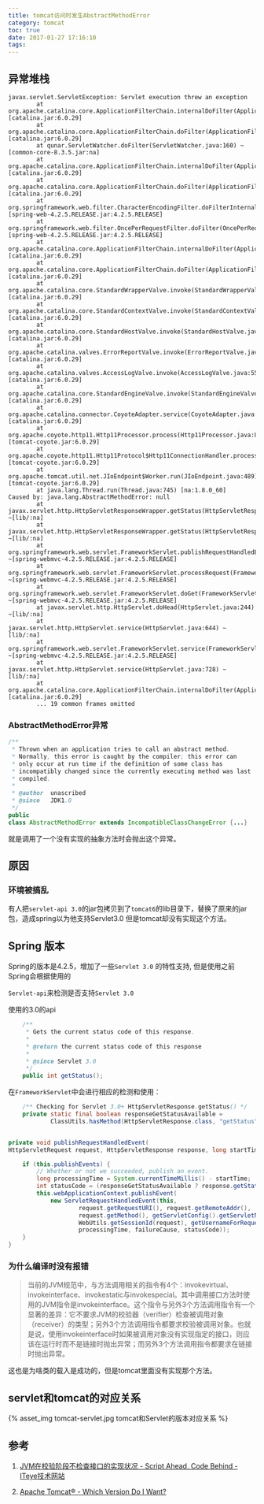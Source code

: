 ```yaml
---
title: tomcat访问时发生AbstractMethodError
category: tomcat
toc: true
date: 2017-01-27 17:16:10
tags:
---
```



## 异常堆栈

```
javax.servlet.ServletException: Servlet execution threw an exception
        at org.apache.catalina.core.ApplicationFilterChain.internalDoFilter(ApplicationFilterChain.java:313) [catalina.jar:6.0.29]
        at org.apache.catalina.core.ApplicationFilterChain.doFilter(ApplicationFilterChain.java:206) [catalina.jar:6.0.29]
        at qunar.ServletWatcher.doFilter(ServletWatcher.java:160) ~[common-core-8.3.5.jar:na]
        at org.apache.catalina.core.ApplicationFilterChain.internalDoFilter(ApplicationFilterChain.java:235) [catalina.jar:6.0.29]
        at org.apache.catalina.core.ApplicationFilterChain.doFilter(ApplicationFilterChain.java:206) [catalina.jar:6.0.29]
        at org.springframework.web.filter.CharacterEncodingFilter.doFilterInternal(CharacterEncodingFilter.java:121) [spring-web-4.2.5.RELEASE.jar:4.2.5.RELEASE]
        at org.springframework.web.filter.OncePerRequestFilter.doFilter(OncePerRequestFilter.java:107) [spring-web-4.2.5.RELEASE.jar:4.2.5.RELEASE]
        at org.apache.catalina.core.ApplicationFilterChain.internalDoFilter(ApplicationFilterChain.java:235) [catalina.jar:6.0.29]
        at org.apache.catalina.core.ApplicationFilterChain.doFilter(ApplicationFilterChain.java:206) [catalina.jar:6.0.29]
        at org.apache.catalina.core.StandardWrapperValve.invoke(StandardWrapperValve.java:233) [catalina.jar:6.0.29]
        at org.apache.catalina.core.StandardContextValve.invoke(StandardContextValve.java:191) [catalina.jar:6.0.29]
        at org.apache.catalina.core.StandardHostValve.invoke(StandardHostValve.java:127) [catalina.jar:6.0.29]
        at org.apache.catalina.valves.ErrorReportValve.invoke(ErrorReportValve.java:102) [catalina.jar:6.0.29]
        at org.apache.catalina.valves.AccessLogValve.invoke(AccessLogValve.java:555) [catalina.jar:6.0.29]
        at org.apache.catalina.core.StandardEngineValve.invoke(StandardEngineValve.java:109) [catalina.jar:6.0.29]
        at org.apache.catalina.connector.CoyoteAdapter.service(CoyoteAdapter.java:298) [catalina.jar:6.0.29]
        at org.apache.coyote.http11.Http11Processor.process(Http11Processor.java:857) [tomcat-coyote.jar:6.0.29]
        at org.apache.coyote.http11.Http11Protocol$Http11ConnectionHandler.process(Http11Protocol.java:588) [tomcat-coyote.jar:6.0.29]
        at org.apache.tomcat.util.net.JIoEndpoint$Worker.run(JIoEndpoint.java:489) [tomcat-coyote.jar:6.0.29]
        at java.lang.Thread.run(Thread.java:745) [na:1.8.0_60]
Caused by: java.lang.AbstractMethodError: null
        at javax.servlet.http.HttpServletResponseWrapper.getStatus(HttpServletResponseWrapper.java:228) ~[lib/:na]
        at javax.servlet.http.HttpServletResponseWrapper.getStatus(HttpServletResponseWrapper.java:228) ~[lib/:na]
        at org.springframework.web.servlet.FrameworkServlet.publishRequestHandledEvent(FrameworkServlet.java:1070) ~[spring-webmvc-4.2.5.RELEASE.jar:4.2.5.RELEASE]
        at org.springframework.web.servlet.FrameworkServlet.processRequest(FrameworkServlet.java:1003) ~[spring-webmvc-4.2.5.RELEASE.jar:4.2.5.RELEASE]
        at org.springframework.web.servlet.FrameworkServlet.doGet(FrameworkServlet.java:859) ~[spring-webmvc-4.2.5.RELEASE.jar:4.2.5.RELEASE]
        at javax.servlet.http.HttpServlet.doHead(HttpServlet.java:244) ~[lib/:na]
        at javax.servlet.http.HttpServlet.service(HttpServlet.java:644) ~[lib/:na]
        at org.springframework.web.servlet.FrameworkServlet.service(FrameworkServlet.java:844) ~[spring-webmvc-4.2.5.RELEASE.jar:4.2.5.RELEASE]
        at javax.servlet.http.HttpServlet.service(HttpServlet.java:728) ~[lib/:na]
        at org.apache.catalina.core.ApplicationFilterChain.internalDoFilter(ApplicationFilterChain.java:290) [catalina.jar:6.0.29]
        ... 19 common frames omitted
```

### AbstractMethodError异常

```java
/**
 * Thrown when an application tries to call an abstract method.
 * Normally, this error is caught by the compiler; this error can
 * only occur at run time if the definition of some class has
 * incompatibly changed since the currently executing method was last
 * compiled.
 *
 * @author  unascribed
 * @since   JDK1.0
 */
public
class AbstractMethodError extends IncompatibleClassChangeError {...}
```

就是调用了一个没有实现的抽象方法时会抛出这个异常。

## 原因

### 环境被搞乱

有人把`servlet-api 3.0`的jar包拷贝到了`tomcat6`的lib目录下，替换了原来的jar包，造成spring以为他支持Servlet3.0 但是tomcat却没有实现这个方法。

## Spring 版本

Spring的版本是4.2.5，增加了一些`Servlet 3.0` 的特性支持, 但是使用之前Spring会根据使用的

`Servlet-api`来检测是否支持`Servlet 3.0`

使用的3.0的api

```java
    /**
     * Gets the current status code of this response.
     *
     * @return the current status code of this response
     *
     * @since Servlet 3.0
     */
    public int getStatus();

```

在`FrameworkServlet`中会进行相应的检测和使用：

```java
    /** Checking for Servlet 3.0+ HttpServletResponse.getStatus() */
    private static final boolean responseGetStatusAvailable =
            ClassUtils.hasMethod(HttpServletResponse.class, "getStatus");


private void publishRequestHandledEvent(
HttpServletRequest request, HttpServletResponse response, long startTime, Throwable failureCause) {

    if (this.publishEvents) {
        // Whether or not we succeeded, publish an event.
        long processingTime = System.currentTimeMillis() - startTime;
        int statusCode = (responseGetStatusAvailable ? response.getStatus() : -1);
        this.webApplicationContext.publishEvent(
            new ServletRequestHandledEvent(this,
                    request.getRequestURI(), request.getRemoteAddr(),
                    request.getMethod(), getServletConfig().getServletName(),
                    WebUtils.getSessionId(request), getUsernameForRequest(request),
                    processingTime, failureCause, statusCode));
    }
}
```

### 为什么编译时没有报错

>当前的JVM规范中，与方法调用相关的指令有4个：invokevirtual、invokeinterface、invokestatic与invokespecial。其中调用接口方法时使用的JVM指令是invokeinterface。这个指令与另外3个方法调用指令有一个显著的差异：它不要求JVM的校验器（verifier）检查被调用对象（receiver）的类型；另外3个方法调用指令都要求校验被调用对象。也就是说，使用invokeinterface时如果被调用对象没有实现指定的接口，则应该在运行时而不是链接时抛出异常；而另外3个方法调用指令都要求在链接时抛出异常。 

这也是为啥类的载入是成功的，但是tomcat里面没有实现那个方法。

## servlet和tomcat的对应关系

{% asset_img tomcat-servlet.jpg  tomcat和Servlet的版本对应关系 %}

## 参考

1. [JVM在校验阶段不检查接口的实现状况 - Script Ahead, Code Behind - ITeye技术网站](http://rednaxelafx.iteye.com/blog/400362)

2. [Apache Tomcat® - Which Version Do I Want?](http://tomcat.apache.org/whichversion.html)